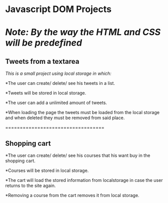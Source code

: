 # Javascript DOM Projects 

*Note: By the way the HTML and CSS will be predefined*
======================================================

## Tweets from a textarea

_This is a small project using local storage in which:_

*The user can create/ delete/ see his tweets in a list.

*Tweets will be stored in local storage.

*The user can add a unlimited amount of tweets.

*When loading the page the tweets must be loaded from the local storage and when deleted they must be removed from said place.


==================================

## Shopping cart

*The user can create/ delete/ see his courses that his want buy in the shopping cart.

*Courses will be stored in local storage.

*The cart will load the stored information from localstorage in case the user returns to the site again.

*Removing a course from the cart removes it from local storage.